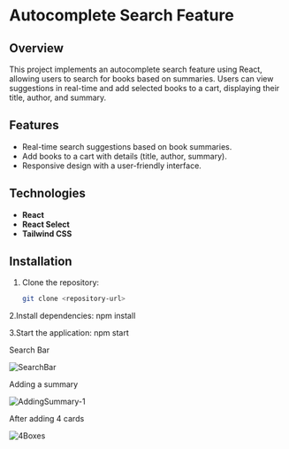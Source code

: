 # Autocomplete Search Feature

## Overview

This project implements an autocomplete search feature using React, allowing users to search for books based on summaries. Users can view suggestions in real-time and add selected books to a cart, displaying their title, author, and summary.

## Features

- Real-time search suggestions based on book summaries.
- Add books to a cart with details (title, author, summary).
- Responsive design with a user-friendly interface.

## Technologies

- **React**
- **React Select**
- **Tailwind CSS**

## Installation

1. Clone the repository:
   ```bash
   git clone <repository-url>

2.Install dependencies:
npm install

3.Start the application:
npm start





Search Bar

![SearchBar](https://github.com/user-attachments/assets/3d3222e3-ec00-431b-af81-16b4955e0065)



Adding a summary

![AddingSummary-1](https://github.com/user-attachments/assets/dcaa310e-e3eb-48d9-b33a-851b4a8914ff)



After adding 4 cards

![4Boxes](https://github.com/user-attachments/assets/8d80ccc2-9848-43fb-952e-849975ac57e0)
